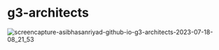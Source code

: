 # g3-architects
![screencapture-asibhasanriyad-github-io-g3-architects-2023-07-18-08_21_53](https://github.com/AsibHasanRiyad/g3-architects/assets/137589900/f97937bf-b33d-434f-8a28-bace58eae90b)
